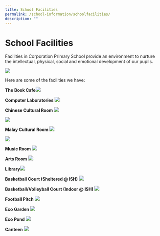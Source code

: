 ```yaml
---
title: School Facilities
permalink: /school-information/schoolfacilities/
description: ""
---
```

School Facilities
=================

Facilities in Corporation Primary School provide an environment to nurture the intellectual, physical, social and emotional development of our pupils.

![](/images/CPS.jpg)

Here are some of the facilities we have:

**The Book Cafe**![](/images/Book%20Cafe.jpg)

**Computer Laboratories**
![](/images/comp%20lab.jpg)

**Chinese Cultural Room**
![](/images/Chinese%20Cultural%20Room.jpg)

![](/images/Chinese%20Cultural%20Room%2002.jpg)

**Malay Cultural Room**
![](/images/Malay%20Cultural%20Room%2001.jpg)

![](/images/Malay%20Cultural%20Room%2002.jpg)

**Music Room**
![](/images/Music%20Room.jpg)

**Arts Room**
![](/images/Arts%20Room.jpg)

**Library**![](/images/Library%203.jpg)

**Basketball Court (Sheltered @ ISH)**
![](/images/ISH%20Lvl1.jpg)

**Basketball/Volleyball Court (Indoor @ ISH)**
![](/images/Indoor%20Sport%20Hall%20Lvl%204%20(2).jpg)

**Football Pitch**
![](/images/Football%20Pitch%202.jpg)

**Eco Garden**
![](/images/Eco%20Garden.jpg)

**Eco Pond**
![](/images/Eco%20Pond.jpg)

**Canteen**
![](/images/Canteen.jpg)